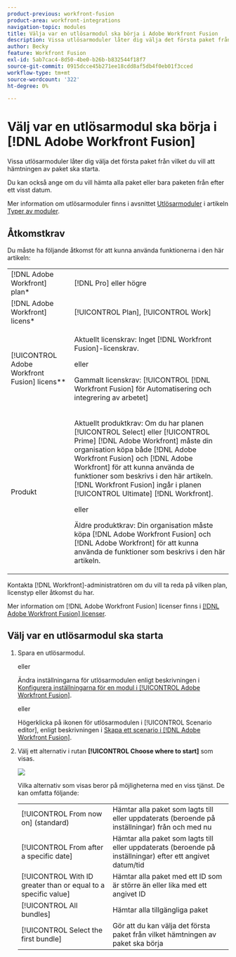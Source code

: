 ```yaml
---
product-previous: workfront-fusion
product-area: workfront-integrations
navigation-topic: modules
title: Välja var en utlösarmodul ska börja i Adobe Workfront Fusion
description: Vissa utlösarmoduler låter dig välja det första paket från vilket du vill att hämtningen av paket ska starta.
author: Becky
feature: Workfront Fusion
exl-id: 5ab7cac4-8d50-4be0-b26b-b832544f18f7
source-git-commit: 0915dcce45b271ee18cdd8af5db4f0eb01f3cced
workflow-type: tm+mt
source-wordcount: '322'
ht-degree: 0%

---
```


# Välj var en utlösarmodul ska börja i [!DNL Adobe Workfront Fusion]

Vissa utlösarmoduler låter dig välja det första paket från vilket du vill att hämtningen av paket ska starta.

Du kan också ange om du vill hämta alla paket eller bara paketen från efter ett visst datum.

Mer information om utlösarmoduler finns i avsnittet [Utlösarmoduler](../../workfront-fusion/modules/module-types.md#triggers) i artikeln [Typer av moduler](../../workfront-fusion/modules/module-types.md).

## Åtkomstkrav

Du måste ha följande åtkomst för att kunna använda funktionerna i den här artikeln:

<table style="table-layout:auto">
 <col> 
 <col> 
 <tbody> 
  <tr> 
    <td role="rowheader">[!DNL Adobe Workfront] plan*</td> 
   <td> <p>[!DNL Pro] eller högre</p> </td> 
  </tr> 
  <tr data-mc-conditions=""> 
   <td role="rowheader">[!DNL Adobe Workfront] licens*</td> 
   <td> <p>[!UICONTROL Plan], [!UICONTROL Work]</p> </td> 
  </tr> 
  <tr> 
   <td role="rowheader">[!UICONTROL Adobe Workfront Fusion] licens**</td> 
   <td>
   <p>Aktuellt licenskrav: Inget [!DNL Workfront Fusion]-licenskrav.</p>
   <p>eller</p>
   <p>Gammalt licenskrav: [!UICONTROL [!DNL Workfront Fusion] för Automatisering och integrering av arbetet] </p>
   </td> 
  </tr> 
  <tr> 
   <td role="rowheader">Produkt</td> 
   <td>
   <p>Aktuellt produktkrav: Om du har planen [!UICONTROL Select] eller [!UICONTROL Prime] [!DNL Adobe Workfront] måste din organisation köpa både [!DNL Adobe Workfront Fusion] och [!DNL Adobe Workfront] för att kunna använda de funktioner som beskrivs i den här artikeln. [!DNL Workfront Fusion] ingår i planen [!UICONTROL Ultimate] [!DNL Workfront].</p>
   <p>eller</p>
   <p>Äldre produktkrav: Din organisation måste köpa [!DNL Adobe Workfront Fusion] och [!DNL Adobe Workfront] för att kunna använda de funktioner som beskrivs i den här artikeln.</p>
   </td> 
  </tr> 
 </tbody> 
</table>

Kontakta [!DNL Workfront]-administratören om du vill ta reda på vilken plan, licenstyp eller åtkomst du har.

Mer information om [!DNL Adobe Workfront Fusion] licenser finns i [[!DNL Adobe Workfront Fusion] licenser](../../workfront-fusion/get-started/license-automation-vs-integration.md).

## Välj var en utlösarmodul ska starta

1. Spara en utlösarmodul.

   eller

   Ändra inställningarna för utlösarmodulen enligt beskrivningen i [Konfigurera inställningarna för en modul i [!UICONTROL Adobe Workfront Fusion]](../../workfront-fusion/modules/configure-a-modules-settings.md).

   eller

   Högerklicka på ikonen för utlösarmodulen i [!UICONTROL Scenario editor], enligt beskrivningen i [Skapa ett scenario i  [!DNL Adobe Workfront Fusion]](../../workfront-fusion/scenarios/create-a-scenario.md).

1. Välj ett alternativ i rutan **[!UICONTROL Choose where to start]** som visas.

   ![](assets/choose-where-to-start-350x346.jpg)

   Vilka alternativ som visas beror på möjligheterna med en viss tjänst. De kan omfatta följande:

   <table style="table-layout:auto">
        <tr>
            <td>[!UICONTROL From now on] (standard)</td>
            <td>Hämtar alla paket som lagts till eller uppdaterats (beroende på inställningar) från och med nu</td>
        </tr>
        <tr>
            <td>[!UICONTROL From after a specific date]</td>
            <td>Hämtar alla paket som lagts till eller uppdaterats (beroende på inställningar) efter ett angivet datum/tid</td>
        </tr>
        <tr>
            <td>[!UICONTROL With ID greater than or equal to a specific value]</td>
            <td>Hämtar alla paket med ett ID som är större än eller lika med ett angivet ID</td> 
        </tr>
        <tr>
            <td>[!UICONTROL All bundles]</td>
            <td>Hämtar alla tillgängliga paket</td>
        </tr>
        <tr>
            <td>[!UICONTROL Select the first bundle]</td>
            <td>Gör att du kan välja det första paket från vilket hämtningen av paket ska börja</td>
        </tr>
   </table>
